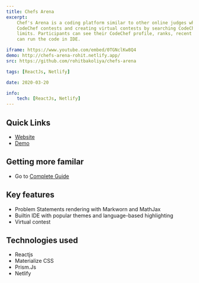```yaml
---
title: Chefs Arena
excerpt:
    Chef's Arena is a coding platform similar to other online judges which helps programmers to participate in ongoing
    CodeChef contests and creating virtual contests by searching CodeChef contests and practicing problems within time
    limits. Participants can see their CodeChef profile, ranks, recent submissions of any problem or contest, and also
    can run the code in IDE.

iframe: https://www.youtube.com/embed/0TGNclKw8Q4
demo: http://chefs-arena-rohit.netlify.app/
src: https://github.com/rohitbakoliya/chefs-arena

tags: [ReactJs, Netlify]

date: 2020-03-20

info:
    tech: [ReactJs, Netlify]
---
```


## Quick Links

-   [Website](https://chefs-arena-rohit.netlify.com/)
-   [Demo](https://youtu.be/0TGNclKw8Q4)

## Getting more familar

-   Go to
    [Complete Guide](https://docs.google.com/presentation/d/1Dwo9V5oJQlxyXVn_QLnnFeW_yjr3vzd98-tNW7O4HXA/edit?usp=sharing)

## Key features

-   Problem Statements rendering with Markworn and MathJax
-   Builtin IDE with popular themes and language-based highlighting
-   Virtual contest

## Technologies used

-   Reactjs
-   Materialize CSS
-   Prism.Js
-   Netlify
